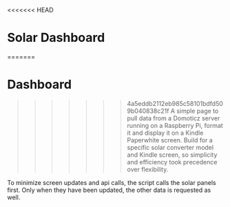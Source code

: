 <<<<<<< HEAD
# Solar Dashboard
=======
# Dashboard
>>>>>>> 4a5eddb2112eb985c58101bdfd509b040838c21f
A simple page to pull data from a Domoticz server running on a Raspberry Pi, format it and display it on a Kindle Paperwhite screen. Build for a specific solar converter model and Kindle screen, so simplicity and efficiency took precedence over flexibility.

To minimize screen updates and api calls, the script calls the solar panels first. Only when they have been updated, the other data is requested as well.
